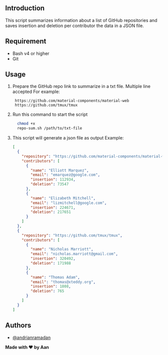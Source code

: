 ## Introduction

This script summarizes information about a list of GitHub repositories and saves insertion and deletion per contributor the data in a JSON file.

## Requirement

- Bash v4 or higher
- Git

## Usage

1. Prepare the GitHub repo link to summarize in a txt file. Multiple line accepted
   For example:
   ```
    https://github.com/material-components/material-web
    https://github.com/tmux/tmux
   ```
2. Run this command to start the script
   ```bash
     chmod +x
     repo-sum.sh /path/to/txt-file
   ```
3. This script will generate a json file as output
   Example:
   ```json
   [
     {
       "repository": "https://github.com/material-components/material-web",
       "contributors": [
         {
           "name": "Elliott Marquez",
           "email": "emarquez@google.com",
           "insertion": 112934,
           "deletion": 73547
         },
         {
           "name": "Elizabeth Mitchell",
           "email": "lizmitchell@google.com",
           "insertion": 224671,
           "deletion": 217651
         }
       ]
     },
     {
       "repository": "https://github.com/tmux/tmux",
       "contributors": [
         {
           "name": "Nicholas Marriott",
           "email": "nicholas.marriott@gmail.com",
           "insertion": 320492,
           "deletion": 171988
         },
         {
           "name": "Thomas Adam",
           "email": "thomas@xteddy.org",
           "insertion": 1808,
           "deletion": 765
         }
       ]
     }
   ]
   ```

## Authors

- [@andrianramadan](https://www.github.com/andrianramadan)

**Made with ❤️ by Aan**
